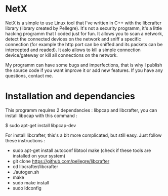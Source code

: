 # NetX
NetX is a simple to use Linux tool that I've written in C++ with the libcrafter library (library created by Pellegre). It's not a security programm, it's a little hacking programm that I coded just for fun.
It allows you to scan a network, detect the connected devices on the network and sniff a specific connection (for example the http port can be sniffed and its packets can be intercepted and readed).
It aslo allows to kill a simple connection device/gateway or kill all connections on the network.

My programm can have some bugs and imperfections, that is why I publish the source code if you want improve it or add new features.
If you have any questions, contact me.

# Installation and dependancies
This programm requires 2 dependancies : libpcap and libcrafter, you can install libpcap with this command :

$ sudo apt-get install libpcap-dev

For install libcrafter, this's a bit more complicated, but still easy. Just follow these instructions :

- sudo apt-get install autoconf libtool make (check if these tools are installed on your system)
- git clone https://github.com/pellegre/libcrafter
- cd libcrafter/libcrafter
- ./autogen.sh
- make
- sudo make install
- sudo ldconfig
